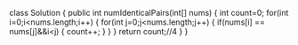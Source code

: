 class Solution {
    public int numIdenticalPairs(int[] nums) {
        int count=0;
        for(int i=0;i<nums.length;i++)
        {
            for(int j=0;j<nums.length;j++)
            {
                if(nums[i] == nums[j]&&i<j)
                {
                    count++;
                }
            }
        }
        return count;//4
    }
}
